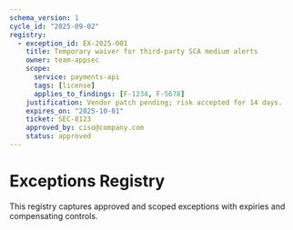 ```yaml
---
schema_version: 1
cycle_id: "2025-09-02"
registry:
  - exception_id: EX-2025-001
    title: Temporary waiver for third-party SCA medium alerts
    owner: team-appsec
    scope:
      service: payments-api
      tags: [license]
      applies_to_findings: [F-1234, F-5678]
    justification: Vendor patch pending; risk accepted for 14 days.
    expires_on: "2025-10-01"
    ticket: SEC-8123
    approved_by: ciso@company.com
    status: approved
---
```


# Exceptions Registry

This registry captures approved and scoped exceptions with expiries and compensating controls.